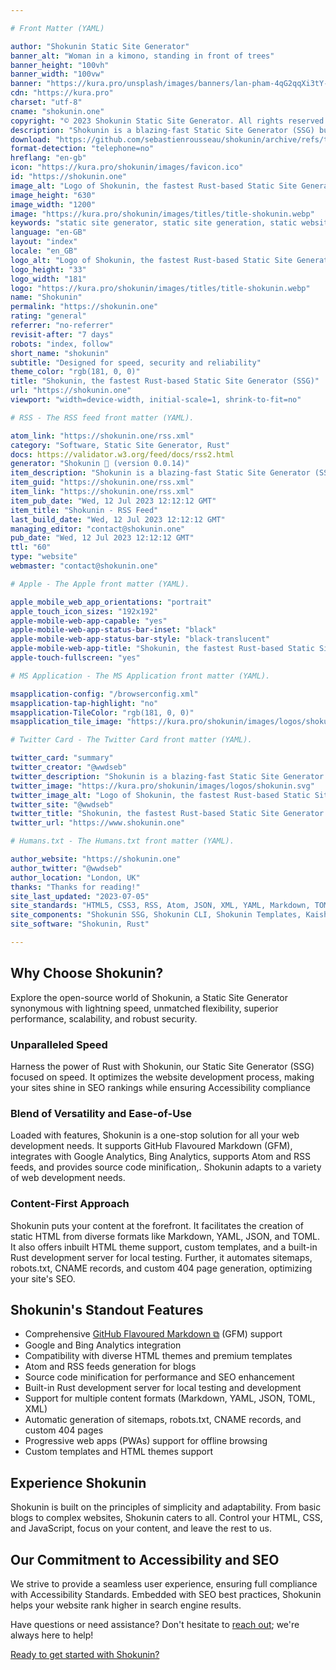 ```yaml
---

# Front Matter (YAML)

author: "Shokunin Static Site Generator"
banner_alt: "Woman in a kimono, standing in front of trees"
banner_height: "100vh"
banner_width: "100vw"
banner: "https://kura.pro/unsplash/images/banners/lan-pham-4qG2qqXi3tY-unsplash.jpg"
cdn: "https://kura.pro"
charset: "utf-8"
cname: "shokunin.one"
copyright: "© 2023 Shokunin Static Site Generator. All rights reserved."
description: "Shokunin is a blazing-fast Static Site Generator (SSG) built with Rust. It is intended to make it simple and quick to generate websites that are optimised for SEO and fully compliant with Accessibility Standards."
download: "https://github.com/sebastienrousseau/shokunin/archive/refs/tags/v0.0.14.zip"
format-detection: "telephone=no"
hreflang: "en-gb"
icon: "https://kura.pro/shokunin/images/favicon.ico"
id: "https://shokunin.one"
image_alt: "Logo of Shokunin, the fastest Rust-based Static Site Generator (SSG)"
image_height: "630"
image_width: "1200"
image: "https://kura.pro/shokunin/images/titles/title-shokunin.webp"
keywords: "static site generator, static site generation, static website generator, static website generation, static site builder, static website builder, static site tool, static website tool, static site software, rust"
language: "en-GB"
layout: "index"
locale: "en_GB"
logo_alt: "Logo of Shokunin, the fastest Rust-based Static Site Generator (SSG)"
logo_height: "33"
logo_width: "181"
logo: "https://kura.pro/shokunin/images/titles/title-shokunin.webp"
name: "Shokunin"
permalink: "https://shokunin.one"
rating: "general"
referrer: "no-referrer"
revisit-after: "7 days"
robots: "index, follow"
short_name: "shokunin"
subtitle: "Designed for speed, security and reliability"
theme_color: "rgb(181, 0, 0)"
title: "Shokunin, the fastest Rust-based Static Site Generator (SSG)"
url: "https://shokunin.one"
viewport: "width=device-width, initial-scale=1, shrink-to-fit=no"

# RSS - The RSS feed front matter (YAML).

atom_link: "https://shokunin.one/rss.xml"
category: "Software, Static Site Generator, Rust"
docs: https://validator.w3.org/feed/docs/rss2.html
generator: "Shokunin 🦀 (version 0.0.14)"
item_description: "Shokunin is a blazing-fast Static Site Generator (SSG) built with Rust. It is intended to make it simple and quick to generate websites that are optimised for SEO and fully compliant with Accessibility Standards."
item_guid: "https://shokunin.one/rss.xml"
item_link: "https://shokunin.one/rss.xml"
item_pub_date: "Wed, 12 Jul 2023 12:12:12 GMT"
item_title: "Shokunin - RSS Feed"
last_build_date: "Wed, 12 Jul 2023 12:12:12 GMT"
managing_editor: "contact@shokunin.one"
pub_date: "Wed, 12 Jul 2023 12:12:12 GMT"
ttl: "60"
type: "website"
webmaster: "contact@shokunin.one"

# Apple - The Apple front matter (YAML).

apple_mobile_web_app_orientations: "portrait"
apple_touch_icon_sizes: "192x192"
apple-mobile-web-app-capable: "yes"
apple-mobile-web-app-status-bar-inset: "black"
apple-mobile-web-app-status-bar-style: "black-translucent"
apple-mobile-web-app-title: "Shokunin, the fastest Rust-based Static Site Generator (SSG)"
apple-touch-fullscreen: "yes"

# MS Application - The MS Application front matter (YAML).

msapplication-config: "/browserconfig.xml"
msapplication-tap-highlight: "no"
msapplication-TileColor: "rgb(181, 0, 0)"
msapplication_tile_image: "https://kura.pro/shokunin/images/logos/shokunin.svg"

# Twitter Card - The Twitter Card front matter (YAML).

twitter_card: "summary"
twitter_creator: "@wwdseb"
twitter_description: "Shokunin is a blazing-fast Static Site Generator (SSG) built with Rust. It is intended to make it simple and quick to generate websites that are optimised for SEO and fully compliant with Accessibility Standards."
twitter_image: "https://kura.pro/shokunin/images/logos/shokunin.svg"
twitter_image_alt: "Logo of Shokunin, the fastest Rust-based Static Site Generator (SSG)"
twitter_site: "@wwdseb"
twitter_title: "Shokunin, the fastest Rust-based Static Site Generator (SSG)"
twitter_url: "https://www.shokunin.one"

# Humans.txt - The Humans.txt front matter (YAML).

author_website: "https://shokunin.one"
author_twitter: "@wwdseb"
author_location: "London, UK"
thanks: "Thanks for reading!"
site_last_updated: "2023-07-05"
site_standards: "HTML5, CSS3, RSS, Atom, JSON, XML, YAML, Markdown, TOML"
site_components: "Shokunin SSG, Shokunin CLI, Shokunin Templates, Kaishi Templates, Kaishi Themes"
site_software: "Shokunin, Rust"

---
```



## Why Choose Shokunin?

Explore the open-source world of Shokunin, a Static Site Generator synonymous
with lightning speed, unmatched flexibility, superior performance, scalability,
and robust security.

### Unparalleled Speed

Harness the power of Rust with Shokunin, our Static Site Generator (SSG) focused
on speed. It optimizes the website development process, making your sites shine
in SEO rankings while ensuring Accessibility compliance

### Blend of Versatility and Ease-of-Use

Loaded with features, Shokunin is a one-stop solution for all your web
development needs. It supports GitHub Flavoured Markdown (GFM), integrates with
Google Analytics, Bing Analytics, supports Atom and RSS feeds, and provides
source code minification,. Shokunin adapts to a variety of web development
needs.

### Content-First Approach

Shokunin puts your content at the forefront. It facilitates the creation of
static HTML from diverse formats like Markdown, YAML, JSON, and TOML. It also
offers inbuilt HTML theme support, custom templates, and a built-in Rust
development server for local testing. Further, it automates sitemaps,
robots.txt, CNAME records, and custom 404 page generation, optimizing your
site's SEO.

## Shokunin's Standout Features

- Comprehensive [GitHub Flavoured Markdown ⧉][1] (GFM) support
- Google and Bing Analytics integration
- Compatibility with diverse HTML themes and premium templates
- Atom and RSS feeds generation for blogs
- Source code minification for performance and SEO enhancement
- Built-in Rust development server for local testing and development
- Support for multiple content formats (Markdown, YAML, JSON, TOML, XML)
- Automatic generation of sitemaps, robots.txt, CNAME records, and custom 404
  pages
- Progressive web apps (PWAs) support for offline browsing
- Custom templates and HTML themes support

## Experience Shokunin

Shokunin is built on the principles of simplicity and adaptability. From basic
blogs to complex websites, Shokunin caters to all. Control your HTML, CSS, and
JavaScript, focus on your content, and leave the rest to us.

## Our Commitment to Accessibility and SEO

We strive to provide a seamless user experience, ensuring full compliance with
Accessibility Standards. Embedded with SEO best practices, Shokunin helps your
website rank higher in search engine results.

Have questions or need assistance? Don't hesitate to [reach out][3]; we're always
here to help!

[Ready to get started with Shokunin?][2]

[0]: https://shokunin.one/ "Shokunin, the fastest Rust-based Static Site Generator (SSG)"
[1]: https://github.github.com/gfm/ "GitHub Flavoured Markdown"
[2]: /documentation/index.html "Getting started with Shokunin"
[3]: /contact/index.html "Contact Shokunin"

